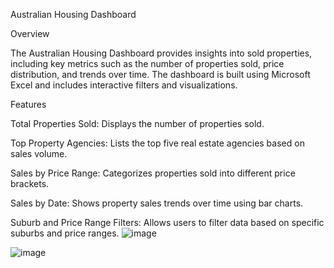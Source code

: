 Australian Housing Dashboard

Overview

The Australian Housing Dashboard provides insights into sold properties, including key metrics such as the number of properties sold, price distribution, and trends over time. The dashboard is built using Microsoft Excel and includes interactive filters and visualizations.

Features

Total Properties Sold: Displays the number of properties sold.

Top Property Agencies: Lists the top five real estate agencies based on sales volume.

Sales by Price Range: Categorizes properties sold into different price brackets.

Sales by Date: Shows property sales trends over time using bar charts.

Suburb and Price Range Filters: Allows users to filter data based on specific suburbs and price ranges.
![image](https://github.com/user-attachments/assets/9ca04f06-c2b6-45d2-a4a6-911456c5b2d0)


![image](https://github.com/user-attachments/assets/f3063c70-bb2c-4c60-a51e-5af9752f8992)
